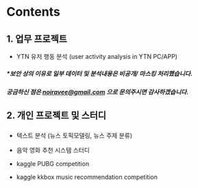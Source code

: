 # Contents
## 1. 업무 프로젝트
* YTN 유저 행동 분석 (user activity analysis in YTN PC/APP)


##### *보안 상의 이유로 일부 데이터 및 분석내용은 비공개/ 마스킹 처리했습니다.
#####  궁금하신 점은 noiravee@gmail.com 으로 문의주시면 감사하겠습니다.
     

## 2. 개인 프로젝트 및 스터디
### 
* 텍스트 분석 (뉴스 토픽모델링, 뉴스 주제 분류)
* 음악 영화 추천 시스템 스터디

 * kaggle PUBG competition
 * kaggle kkbox music recommendation competition
 
